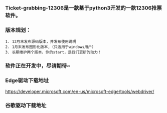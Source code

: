### Ticket-grabbing-12306是一款基于python3开发的一款12306抢票软件。

### 版本规划：

	1. 12月末发布源码版本，并发布使用说明
 	2. 1月末发布图形化版本,（只适用于windows用户）
	3. 长期维护两个版本，你的start，是我们更新的动力！

### 软件正在开发中，尽请期待~



### Edge驱动下载地址
https://developer.microsoft.com/en-us/microsoft-edge/tools/webdriver/

### 谷歌驱动下载地址


